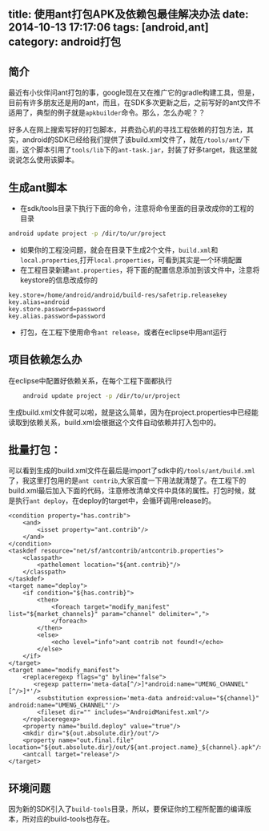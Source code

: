 title: 使用ant打包APK及依赖包最佳解决办法
date: 2014-10-13 17:17:06
tags: [android,ant]
category: android打包
---
## 简介
最近有小伙伴问ant打包的事，google现在又在推广它的gradle构建工具，但是，目前有许多朋友还是用的ant，而且，在SDK多次更新之后，之前写好的ant文件不适用了，典型的例子就是`apkbuilder`命令。那么，怎么办呢？？

好多人在网上搜索写好的打包脚本，并费劲心机的寻找工程依赖的打包方法，其实，android的SDK已经给我们提供了该build.xml文件了，就在`/tools/ant/`下面，这个脚本引用了`tools/lib`下的`ant-task.jar`，封装了好多target，我这里就说说怎么使用该脚本。
<!-- more -->
## 生成ant脚本
- 在sdk/tools目录下执行下面的命令，注意将命令里面的目录改成你的工程的目录
```bash
android update project -p /dir/to/ur/project 
```

- 如果你的工程没问题，就会在目录下生成2个文件，`build.xml`和`local.properties`,打开`local.properties`，可看到其实是一个环境配置
- 在工程目录新建`ant.properties`，将下面的配置信息添加到该文件中，注意将keystore的信息改成你的
```
key.store=/home/android/android/build-res/safetrip.releasekey
key.alias=android
key.store.password=password
key.alias.password=password
```
- 打包，在工程下使用命令`ant release`，或者在eclipse中用ant运行

## 项目依赖怎么办
在eclipse中配置好依赖关系，在每个工程下面都执行
```bash
	android update project -p /dir/to/ur/project
```
生成build.xml文件就可以啦，就是这么简单，因为在project.properties中已经能读取到依赖关系，build.xml会根据这个文件自动依赖并打入包中的。

## 批量打包：
可以看到生成的build.xml文件在最后是import了sdk中的`/tools/ant/build.xml`了，我这里打包用的是`ant contrib`,大家百度一下用法就清楚了。在工程下的build.xml最后加入下面的代码，注意修改清单文件中具体的属性。打包时候，就是执行`ant deploy`，在deploy的target中，会循环调用release的。
```
<condition property="has.contrib">
    <and>
        <isset property="ant.contrib"/>
    </and>
</condition>
<taskdef resource="net/sf/antcontrib/antcontrib.properties">
	<classpath>
		<pathelement location="${ant.contrib}"/>
	</classpath>
</taskdef>
<target name="deploy">
    <if condition="${has.contrib}">
        <then>
            <foreach target="modify_manifest" list="${market_channels}" param="channel" delimiter=",">
            </foreach>
        </then>
        <else>
            <echo level="info">ant contrib not found!</echo>
        </else>
    </if>
</target>
<target name="modify_manifest">
    <replaceregexp flags="g" byline="false">
       <regexp pattern='meta-data[^/>]*android:name="UMENG_CHANNEL"[^/>]*'/>
        <substitution expression='meta-data android:value="${channel}" android:name="UMENG_CHANNEL"'/> 
        <fileset dir="" includes="AndroidManifest.xml"/>
    </replaceregexp>
    <property name="build.deploy" value="true"/>
    <mkdir dir="${out.absolute.dir}/out"/>
    <property name="out.final.file" location="${out.absolute.dir}/out/${ant.project.name}_${channel}.apk"/>
    <antcall target="release"/> 
</target>
```

## 环境问题
因为新的SDK引入了`build-tools`目录，所以，要保证你的工程所配置的编译版本，所对应的build-tools也存在。
